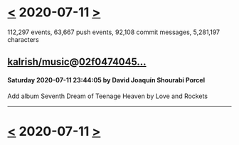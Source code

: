 # [<](2020-07-10.md) 2020-07-11 [>](2020-07-12.md)

112,297 events, 63,667 push events, 92,108 commit messages, 5,281,197 characters


## [kalrish/music](https://github.com/kalrish/music)@[02f0474045...](https://github.com/kalrish/music/commit/02f04740452495dd5e18e8709021ed1236065f14)
#### Saturday 2020-07-11 23:44:05 by David Joaquín Shourabi Porcel

Add album Seventh Dream of Teenage Heaven by Love and Rockets

---

# [<](2020-07-10.md) 2020-07-11 [>](2020-07-12.md)

